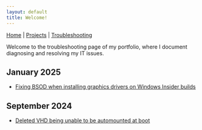 ```yaml
---
layout: default  
title: Welcome!
---
```


[Home](../index.md) | [Projects](../projects/index.md) | [Troubleshooting](../troubleshooting/index.md)

Welcome to the troubleshooting page of my portfolio, where I document diagnosing and resolving my IT issues.

## January 2025
- [Fixing BSOD when installing graphics drivers on Windows Insider builds](issues/2025/January/VideoDriverBSOD.md)

## September 2024 
- [Deleted VHD being unable to be automounted at boot](issues/2024/September/VHDAutoMntFail.md)